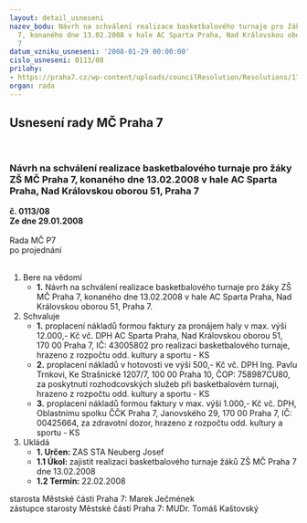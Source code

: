 ```yaml
---
layout: detail_usneseni
nazev_bodu: Návrh na schválení realizace basketbalového turnaje pro žáky ZŠ MČ Praha
  7, konaného dne 13.02.2008 v hale AC Sparta Praha, Nad Královskou oborou 51, Praha
  7
datum_vzniku_usneseni: '2008-01-29 00:00:00'
cislo_usneseni: 0113/08
prilohy:
- https://praha7.cz/wp-content/uploads/councilResolution/Resolutions/17660/4-z%c3%a1pis_z_1._jedn%c3%a1n%c3%ad_sk_16.01.2008.doc
organ: rada
---
```

<div id="ucUsn_pList" class="usn">
	<span><h2>Usnesení rady MČ Praha 7 </h2>
<br></span><div class="standBody">
<span><h3>Návrh na schválení realizace basketbalového turnaje pro žáky ZŠ MČ Praha 7, konaného dne 13.02.2008 v hale AC Sparta Praha, Nad Královskou oborou 51, Praha 7</h3></span><div class="center">
		<strong>č. 0113/08</strong><br>
	</div>
<div class="center">
		<strong>Ze dne 29.01.2008</strong><br><br>
	</div>Rada MČ P7<br> po projednání<br><br><ol>
<li>Bere na vědomí<ul><li>
<strong>1.</strong> Návrh na schválení realizace basketbalového turnaje pro žáky ZŠ MČ Praha 7, konaného dne 13.02.2008 v hale AC Sparta Praha, Nad Královskou oborou 51, Praha 7.</li></ul>
</li>
<li>Schvaluje<ul>
<li>
<strong>1.</strong> proplacení nákladů formou faktury za pronájem haly v max. výši 12.000,- Kč vč. DPH AC Sparta Praha, Nad Královskou oborou 51, 170 00 Praha 7, IČ: 43005802 pro realizaci basketbalového turnaje, hrazeno z rozpočtu odd. kultury a sportu - KS</li>
<li>
<strong>2.</strong> proplacení nákladů v hotovosti ve výši 500,- Kč vč. DPH Ing. Pavlu Trnkovi, Ke Strašnické 1207/7, 100 00 Praha 10, ČOP: 758987CU80, za poskytnutí rozhodcovských služeb při basketbalovém turnaji, hrazeno z rozpočtu odd. kultury a sportu - KS </li>
<li>
<strong>3.</strong> proplacení nákladů formou faktury v max. výši 1.000,- Kč vč. DPH, Oblastnímu spolku ČČK Praha 7, Janovského 29, 170 00 Praha 7, IČ: 00425664, za zdravotní dozor, hrazeno z rozpočtu odd. kultury a sportu - KS         </li>
</ul>
</li>
<li>Ukládá<ul>
<li>
<strong>1. Určen: </strong>ZAS STA Neuberg Josef</li>
<li>
<strong>1.1 Úkol: </strong>zajistit realizaci basketbalového turnaje žáků ZŠ MČ Praha 7 dne 13.02.2008</li>
<li>
<strong>1.2 Termín: </strong>22.02.2008</li>
</ul>
</li>
</ol>starosta Městské části Praha 7: Marek Ječmének<br>zástupce starosty Městské části Praha 7: MUDr. Tomáš Kaštovský 
</div>
</div>